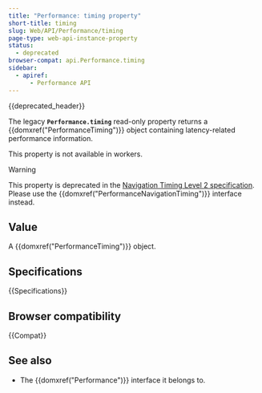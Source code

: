 ```yaml
---
title: "Performance: timing property"
short-title: timing
slug: Web/API/Performance/timing
page-type: web-api-instance-property
status:
  - deprecated
browser-compat: api.Performance.timing
sidebar:
  - apiref:
      - Performance API
---
```


{{deprecated_header}}

The legacy
**`Performance.timing`** read-only
property returns a {{domxref("PerformanceTiming")}} object containing latency-related
performance information.

This property is not available in workers.

> [!WARNING]
> This property is deprecated in the [Navigation Timing Level 2 specification](https://w3c.github.io/navigation-timing/#obsolete). Please use the {{domxref("PerformanceNavigationTiming")}}
> interface instead.

## Value

A {{domxref("PerformanceTiming")}} object.

## Specifications

{{Specifications}}

## Browser compatibility

{{Compat}}

## See also

- The {{domxref("Performance")}} interface it belongs to.
